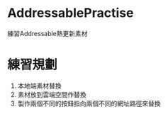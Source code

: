 # AddressablePractise
練習Addressable熱更新素材

# 練習規劃
1. 本地端素材替換
2. 素材放到雲端空間作替換
3. 製作兩個不同的按鈕指向兩個不同的網址路徑來替換
